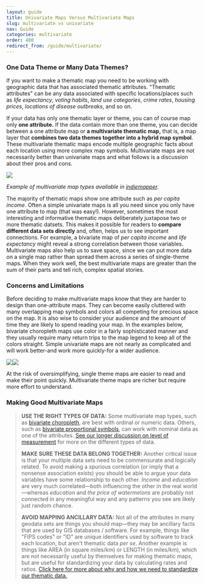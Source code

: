 ```yaml
---
layout: guide
title: Univariate Maps Versus Multivariate Maps
slug: multivariate vs univariate
nav: Guide
categories: multivariate
order: 400
redirect_from: /guide/multivariate/
---
```


### One Data Theme or Many Data Themes?

If you want to make a thematic map you need to be working with geographic data that has associated thematic attributes. "Thematic attributes" can be any data associated with specific locations/places such as _life expectancy_, _voting habits_, _land use categories_, _crime rates_, _housing prices_, _locations of disease outbreaks_, and so on.

If your data has only one thematic layer or theme, you can of course map only **one attribute.** If the data contain more than one theme, you can decide between a one attribute map or **a multivariate thematic map,** that is, a map layer that **combines two data themes together into a hybrid map symbol**. These multivariate thematic maps encode multiple geographic facts about each location using more complex map symbols. Multivariate maps are not necessarily better than univariate maps and what follows is a discussion about their pros and cons.

![]({{site.baseurl}}/media/guide/multiv_panel.jpg)

_Example of multivariate map types available in [indiemapper](http://indiemapper.io)._

The majority of thematic maps show one attribute such as _per capita income_. Often a simple univariate maps is all you need since you only have one attribute to map (that was easy!). However, sometimes the most interesting and informative thematic maps deliberately juxtapose two or more thematic datsets. This makes it possible for readers to **compare different data sets directly** and, often, helps us to see important connections. For example, a bivariate map of _per capita income_ and _life expectancy_ might reveal a strong correlation between those variables. Multivariate maps also help us to save space, since we can put more data on a single map rather than spread them across a series of single-theme maps. When they work well, the best multivariate maps are greater than the sum of their parts and tell rich, complex spatial stories.

### Concerns and Limitations

Before deciding to make multivariate maps know that they are harder to design than one-attribute maps. They can become easily cluttered with many overlapping map symbols and colors all competing for precious space on the map. It is also wise to consider your audience and the amount of time they are likely to spend reading your map. In the examples below, bivariate choropleth maps use color in a fairly sophisticated manner and they usually require many return trips to the map legend to keep all of the colors straight. Simple univariate maps are not nearly as complicated and will work better-and work more quickly-for a wider audience.

![]({{site.baseurl}}/media/guide/bivariateLegend.jpg)![]({{site.baseurl}}/media/guide/univariateLegend.jpg)

At the risk of oversimplifying, single theme maps are easier to read and make their point quickly. Multivariate theme maps are richer but require more effort to understand.

### Making Good Multivariate Maps

> **USE THE RIGHT TYPES OF DATA:** Some multivariate map types, such as [bivariate choropleth](../multivariate/bivariate-choropleth), are best with ordinal or numeric data. Others, such as [bivariate proportional symbols](../multivariate/bivariate-proportional-symbols), can work with nominal data as one of the attributes. [See our longer discussion on level of measurement](../data/level-of-measurement) for more on the different types of data.
> 
> **MAKE SURE THESE DATA BELONG TOGETHER:** Another critical issue is that your multiple data sets need to be commensurate and logically related. To avoid making a spurious correlation (or imply that a nonsense association exists) you should be able to argue your data variables have some relationship to each other. _Income_ and _education_ are very much correlated—both influencing the other in the real world—whereas _education_ and _the price of watermelons_ are probably not connected in any meaningful way and any patterns you see are likely just random chance.
> 
> **AVOID MAPPING ANCILLARY DATA:** Not all of the attributes in many geodata sets are things you should map—they may be ancillary facts that are used by GIS databases / software. For example, things like "FIPS codes" or "ID" are unique identifiers used by software to track each location, but aren't thematic data _per se_. Another example is things like AREA (in square miles/km) or LENGTH (in miles/km), which are not necessarily useful by themselves for making thematic maps, but are useful for standardizing your data by calculating rates and ratios. [Click here for more about why and how we need to standardize our thematic data.](../data/standardizing-data)